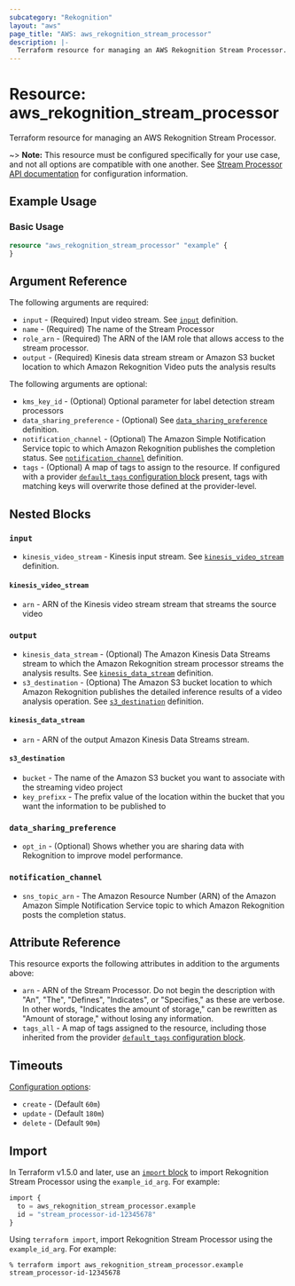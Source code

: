 ```yaml
---
subcategory: "Rekognition"
layout: "aws"
page_title: "AWS: aws_rekognition_stream_processor"
description: |-
  Terraform resource for managing an AWS Rekognition Stream Processor.
---
```


# Resource: aws_rekognition_stream_processor

Terraform resource for managing an AWS Rekognition Stream Processor.

~> **Note:** This resource must be configured specifically for your use case, and not all options are compatible with one another. See [Stream Processor API documentation](https://docs.aws.amazon.com/rekognition/latest/APIReference/API_CreateStreamProcessor.html#rekognition-CreateStreamProcessor-request-Input) for configuration information.

## Example Usage

### Basic Usage

```terraform
resource "aws_rekognition_stream_processor" "example" {
}
```

## Argument Reference

The following arguments are required:

* `input` - (Required) Input video stream. See [`input`](#input) definition.
* `name` - (Required) The name of the Stream Processor
* `role_arn` - (Required) The ARN of the IAM role that allows access to the stream processor.
* `output` - (Required) Kinesis data stream stream or Amazon S3 bucket location to which Amazon Rekognition Video puts the analysis results

The following arguments are optional:

* `kms_key_id` - (Optional) Optional parameter for label detection stream processors
* `data_sharing_preference` - (Optional) See [`data_sharing_preference`](#data_sharing_preference) definition.
* `notification_channel` - (Optional) The Amazon Simple Notification Service topic to which Amazon Rekognition publishes the completion status. See [`notification_channel`](#notification_channel) definition.
* `tags` - (Optional) A map of tags to assign to the resource. If configured with a provider [`default_tags` configuration block](https://registry.terraform.io/providers/hashicorp/aws/latest/docs#default_tags-configuration-block) present, tags with matching keys will overwrite those defined at the provider-level.

## Nested Blocks

### `input`

* `kinesis_video_stream` - Kinesis input stream. See [`kinesis_video_stream`](#kinesis_video_stream) definition.

#### `kinesis_video_stream`

* `arn` - ARN of the Kinesis video stream stream that streams the source video

### `output`

* `kinesis_data_stream` - (Optional) The Amazon Kinesis Data Streams stream to which the Amazon Rekognition stream processor streams the analysis results. See [`kinesis_data_stream`](#kinesis_data_stream) definition.
* `s3_destination` - (Optiona) The Amazon S3 bucket location to which Amazon Rekognition publishes the detailed inference results of a video analysis operation. See [`s3_destination`](#s3_destination) definition.

#### `kinesis_data_stream`

* `arn` - ARN of the output Amazon Kinesis Data Streams stream.

#### `s3_destination`

* `bucket` - The name of the Amazon S3 bucket you want to associate with the streaming video project
* `key_prefixx` - The prefix value of the location within the bucket that you want the information to be published to

### `data_sharing_preference`

* `opt_in` - (Optional) Shows whether you are sharing data with Rekognition to improve model performance.

### `notification_channel`

* `sns_topic_arn` - The Amazon Resource Number (ARN) of the Amazon Amazon Simple Notification Service topic to which Amazon Rekognition posts the completion status.

## Attribute Reference

This resource exports the following attributes in addition to the arguments above:

* `arn` - ARN of the Stream Processor. Do not begin the description with "An", "The", "Defines", "Indicates", or "Specifies," as these are verbose. In other words, "Indicates the amount of storage," can be rewritten as "Amount of storage," without losing any information.
* `tags_all` - A map of tags assigned to the resource, including those inherited from the provider [`default_tags` configuration block](https://registry.terraform.io/providers/hashicorp/aws/latest/docs#default_tags-configuration-block).

## Timeouts

[Configuration options](https://developer.hashicorp.com/terraform/language/resources/syntax#operation-timeouts):

* `create` - (Default `60m`)
* `update` - (Default `180m`)
* `delete` - (Default `90m`)

## Import

In Terraform v1.5.0 and later, use an [`import` block](https://developer.hashicorp.com/terraform/language/import) to import Rekognition Stream Processor using the `example_id_arg`. For example:

```terraform
import {
  to = aws_rekognition_stream_processor.example
  id = "stream_processor-id-12345678"
}
```

Using `terraform import`, import Rekognition Stream Processor using the `example_id_arg`. For example:

```console
% terraform import aws_rekognition_stream_processor.example stream_processor-id-12345678
```

